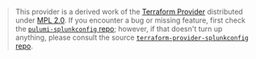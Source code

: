 > This provider is a derived work of the [Terraform Provider](https://github.com/terraform-providers/terraform-provider-splunkconfig)
> distributed under [MPL 2.0](https://www.mozilla.org/en-US/MPL/2.0/). If you encounter a bug or missing feature,
> first check the [`pulumi-splunkconfig` repo](/issues); however, if that doesn't turn up anything,
> please consult the source [`terraform-provider-splunkconfig` repo](https://github.com/terraform-providers/terraform-provider-splunkconfig/issues).
